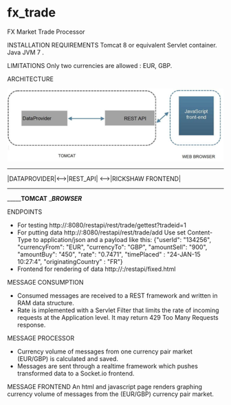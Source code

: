 # fx_trade
FX Market Trade Processor

INSTALLATION REQUIREMENTS
Tomcat 8 or equivalent Servlet container.
Java JVM 7 .

LIMITATIONS
Only two currencies are allowed : EUR, GBP.

ARCHITECTURE

![Alt text](restapi.jpg "architecture")

--------------   ----------    -------------------
|DATAPROVIDER|<-->|REST_API| <-->|RICKSHAW FRONTEND| 
--------------   ----------    -------------------
_____________TOMCAT________    ______BROWSER_____

ENDPOINTS   
- For testing http://<host>:8080/restapi/rest/trade/gettest?tradeid=1
- For putting data http://<host>:8080/restapi/rest/trade/add
 Use set Content-Type to application/json and a payload like this:
{"userId": "134256", "currencyFrom": "EUR", "currencyTo": "GBP", "amountSell": 
"900", "amountBuy": "450", "rate": "0.7471", "timePlaced" : "24-JAN-15 10:27:4", "originatingCountry" : "FR"}
- Frontend for rendering of data http://<host>:/restapi/fixed.html

MESSAGE CONSUMPTION
- Consumed messages are received to a REST framework and written in RAM data structure.
- Rate is implemented with a Servlet Filter that limits the rate of incoming requests at the Application level.
It may return 429 Too Many Requests response.

MESSAGE PROCESSOR
-  Currency volume of messages from one currency pair market (EUR/GBP) is calculated and saved.
- Messages are sent through a realtime framework which pushes transformed data to a Socket.io 
frontend.

MESSAGE FRONTEND
An html and javascript page renders graphing currency volume of messages from the (EUR/GBP) currency 
pair market.
